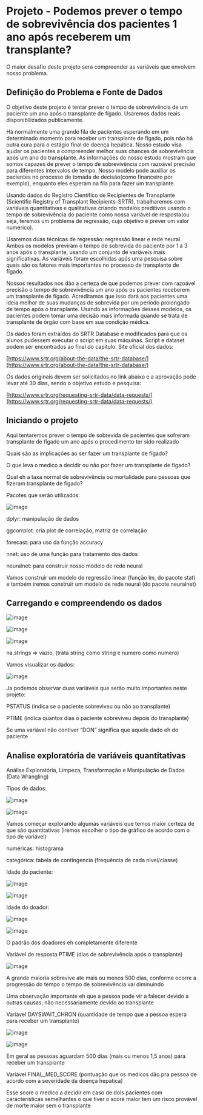 # Projeto - Podemos prever o tempo de sobrevivência dos pacientes 1 ano após receberem um transplante?

O maior desafio deste projeto sera compreender as variáveis que envolvem nosso problema.


## Definição do Problema e Fonte de Dados


O objetivo deste projeto é tentar prever o tempo de sobrevivência de um paciente um ano após o transplante de fígado. Usaremos dados reais disponibilizados publicamente.

Há normalmente uma grande fila de pacientes esperando em um determinado momento para receber um transplante de fígado, pois não há outra cura para o estágio final de doença hepática. Nosso estudo visa ajudar os pacientes a compreender melhor suas chances de sobrevivência após um ano do transplante. As informações do nosso estudo mostram que somos capazes de prever o tempo de sobrevivência com razoável precisão para diferentes intervalos de tempo. Nosso modelo pode auxiliar os pacientes no processo de tomada de decisão(como financeiro por exemplo), enquanto eles esperam na fila para fazer um transplante.

Usando dados do Registro Científico de Recipientes de Transplante (Scientific Registry of Transplant Recipients-SRTR), trabalharemos com variáveis quantitativas e qualitativas criando modelos preditivos usando o tempo de sobrevivência do paciente como nossa variável de resposta(ou seja, teremos um problema de regressão, cujo objetivo é prever um valor numérico).

Usaremos duas técnicas de regressão: regressão linear e rede neural. Ambos os modelos previram o tempo de sobrevida do paciente por 1 a 3 anos após o transplante, usando um conjunto de variáveis mais significativas. As variáveis foram escolhidas após uma pesquisa sobre quais são os fatores mais importantes no processo de transplante de fígado.

Nossos resultados nos dão a certeza de que podemos prever com razoável precisão o tempo de sobrevivência um ano após os pacientes receberem um transplante de fígado. Acreditamos que isso dará aos pacientes uma ideia melhor de suas mudanças de sobrevida por um período prolongado de tempo após o transplante. Usando as informações desses modelos, os pacientes podem tomar uma decisão mais informada quando se trata de transplante de órgão com base em sua condição médica.

Os dados foram extraídos do SRTR Database e modificados para que os alunos pudessem executar o script em suas máquinas. Script e dataset podem ser encontrados ao final do capítulo. Site oficial dos dados:

[https://www.srtr.org/about-the-data/the-srtr-database/](https://www.srtr.org/about-the-data/the-srtr-database/)


Os dados originais devem ser solicitados no link abaixo e a aprovação pode levar até 30 dias, sendo o objetivo estudo e pesquisa:

[https://www.srtr.org/requesting-srtr-data/data-requests/](https://www.srtr.org/requesting-srtr-data/data-requests/)


## Iniciando o projeto

Aqui tentaremos prever o tempo de sobrevida de pacientes que sofreram transplante de fígado um ano após o procedimento ter sido realizado

Quais são as implicações ao ser fazer um transplante de fígado?

O que leva o medico a decidir ou não por fazer um transplante de fígado?

Qual eh a taxa normal de sobrevivência ou mortalidade para pessoas que fizeram transplante de fígado?

Pacotes que serão utilizados:

![image](https://user-images.githubusercontent.com/79231882/206551982-d076cc44-3720-48da-b1f2-040c0461d697.png)

dplyr: manipulação de dados

ggcorrplot: cria plot de correlação, matriz de correlação

forecast: para uso da função accuracy

nnet: uso de uma função para tratamento dos dados 

neuralnet: para construir nosso modelo de rede neural

Vamos construir um modelo de regressão linear (função lm, do pacote stat) e também iremos construir um modelo de rede neural (do pacote neuralnet)

## Carregando e compreendendo os dados

![image](https://user-images.githubusercontent.com/79231882/206552109-6d6064cb-18b4-4a58-95bf-9591fc2c7450.png)


![image](https://user-images.githubusercontent.com/79231882/206552159-d099980e-7dc6-4721-a98f-58666722a6d2.png)


![image](https://user-images.githubusercontent.com/79231882/206552195-3ed41bed-1906-4169-8f30-207f60fc5167.png)


na.strings ⇒ vazio, (trata string como string e numero como numero)


Vamos visualizar os dados:

![image](https://user-images.githubusercontent.com/79231882/206552308-36a9d32b-127f-4f85-a339-99b2e0e400fb.png)


Ja podemos observar duas variáveis que serão muito importantes neste projeto:

PSTATUS (indica se o paciente sobreviveu ou não ao transplante)

PTIME (indica quantos dias o paciente sobreviveu depois do transplante)


Se uma variável não contiver “DON” significa que aquele dado eh do paciente


## Analise exploratória de variáveis quantitativas

Análise Exploratória, Limpeza, Transformação e Manipulação de Dados (Data Wrangling)

Tipos de dados:

![image](https://user-images.githubusercontent.com/79231882/206552563-e2fd835f-4486-4a91-b5c1-c8722cebbcd8.png)

![image](https://user-images.githubusercontent.com/79231882/206552626-57c093a9-f4e4-4f65-8523-3ef348d3fd17.png)


Vamos começar explorando algumas variáveis que temos maior certeza de que são quantitativas (iremos escolher o tipo de gráfico de acordo com o tipo de variável)

numéricas: histograma

categórica: tabela de contingencia (frequência de cada nível/classe)


Idade do paciente:

![image](https://user-images.githubusercontent.com/79231882/206552752-4d4f58a5-5ba8-419d-814b-ba0abe5893f4.png)

![image](https://user-images.githubusercontent.com/79231882/206552791-da00788d-97c9-45e4-8707-3cf5c5b00274.png)


Idade do doador:

![image](https://user-images.githubusercontent.com/79231882/206552845-2fb205ea-aa66-44c4-8d3e-49406710eec4.png)

![image](https://user-images.githubusercontent.com/79231882/206552888-2711ef64-6463-4bf4-8ab3-12b058812186.png)


O padrão dos doadores eh completamente diferente

Variável de resposta PTIME (dias de sobrevivência após o transplante)

![image](https://user-images.githubusercontent.com/79231882/206552962-693f9fb9-9ca0-4302-ab5b-b6c06ac672dc.png)


A grande maioria sobrevive ate mais ou menos 500 dias, conforme ocorre a progressão do tempo o tempo de sobrevivência vai diminuindo

Uma observação importante eh que a pessoa pode vir a falecer devido a outras causas, não necessariamente devido ao transplante


Variável DAYSWAIT_CHRON (quantidade de tempo que a pessoa espera para receber um transplante)

![image](https://user-images.githubusercontent.com/79231882/206553082-9f62f72d-6a1a-47c7-a614-89b2c530c92a.png)

![image](https://user-images.githubusercontent.com/79231882/206553120-57035d57-ea45-47d6-9a6f-4277026b26ee.png)


Em geral as pessoas aguardam 500 dias (mais ou menos 1,5 anos) para receber um transplante



Variável FINAL_MED_SCORE (pontuação que os medicos dão pra pessoa de acordo com a severidade da doença hepatica)

Esse score o medico a decidir em caso de dois pacientes com características semelhantes o que tiver o score maior tem um risco provável de morte maior sem o transplante















